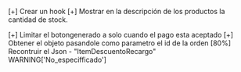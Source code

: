 [+] Crear un hook 
[+] Mostrar en la descripción de los productos la cantidad de stock. 

[+] Limitar el botongenerado a solo cuando el pago esta aceptado
[+] Obtener el objeto pasandole como parametro el id de la orden
[80%] Recontruir el Json
    - "ItemDescuentoRecargo" WARNING['No_especifficado']